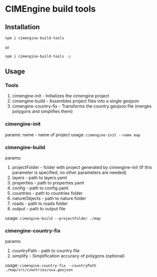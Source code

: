 # CIMEngine build tools

## Installation

```bash
npm i cimengine-build-tools
```

or

```bash
npm i cimengine-build-tools -g
```

## Usage

### Tools

1. cimengine-init - Initializes the cimengine project
2. cimengine-build - Assembles project files into a single geojson
3. cimengine-country-fix - Transforms the country geojson file (merges polygons and simplifies them)

### cimengine-init

params: name - name of project
usage: `cimengine-init --name map`

### cimengine-build

params:

1. projectFolder - folder with project generated by cimengine-init (If this parameter is specified, no other parameters are needed)
2. layers - path to layers.yaml
3. properties - path to properties.yaml
4. config - path to config.yaml
5. countries - path to countries folder
6. natureObjects - path to nature folder
7. roads - path to roads folder
8. output - path to output file

usage: `cimengine-build --projectFolder ./map`

### cimengine-country-fix

params:

1. countryPath - path to country file
2. simplify - Simplification accuracy of polygons (optional)

usage: `cimengine-country-fix --countryPath ./map/src/countries/usa.geojson`
